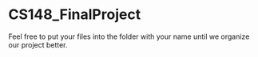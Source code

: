 # CS148_FinalProject



Feel free to put your files into the folder with your name until we organize our project better.
